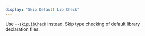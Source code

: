 ```yaml
---
display: "Skip Default Lib Check"
---
```


Use [`--skipLibCheck`](#skipLibCheck) instead. Skip type checking of default library declaration files.

